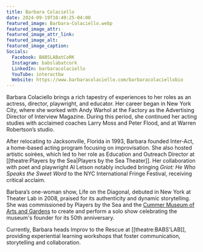 ```yaml
---
title: Barbara Colaciello
date: 2024-09-19T10:49:25-04:00
featured_image: Barbara-Colaciello.webp
featured_image_attr: 
featured_image_attr_link: 
featured_image_alt: 
featured_image_caption: 
Socials:
  Facebook: BABSLABatCoRK 
  Instagram: babslabatcork
  LinkedIn: barbaracolaciello
  YouTube: interactbw
  Website: https://www.barbaracolaciello.com/barbaracolaciellobio
---
```

Barbara Colaciello brings a rich tapestry of experiences to her roles as an actress, director, playwright, and educator. Her career began in New York City, where she worked with Andy Warhol at the Factory as the Advertising Director of Interview Magazine. During this period, she continued her acting studies with acclaimed coaches Larry Moss and Peter Flood, and at Warren Robertson’s studio.

After relocating to Jacksonville, Florida in 1993, Barbara founded Inter-Act, a home-based acting program focusing on improvisation. She also hosted artistic soirées, which led to her role as Education and Outreach Director at [[theatre:Players by the Sea|Players by the Sea Theater]]. Her collaboration with poet and playwright Al Letson notably included bringing *Griot: He Who Speaks the Sweet Word* to the NYC International Fringe Festival, receiving critical acclaim.

Barbara’s one-woman show, Life on the Diagonal, debuted in New York at Theater Lab in 2008, praised for its authenticity and dynamic storytelling. She was commissioned by Players by the Sea and the [Cummer Museum of Arts and Gardens](https://www.cummermuseum.org/) to create and perform a solo show celebrating the museum's founder for its 50th anniversary.

Currently, Barbara heads Improv to the Rescue at [[theatre:BABS'LAB]], providing experiential learning workshops that foster communication, storytelling and collaboration.